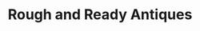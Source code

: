 ---
title: "Rough and Ready Antiques"
url: /georgetown/rough-and-ready-antiques/
shop: Antiquitäten
---